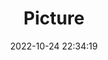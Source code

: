 ---
weight: 1
images:
- /images/edited/163.jpeg
title: Picture
date: 2022-10-24 22:34:19
tags: [luminarneo,work,ilce7m3,person,people]
---